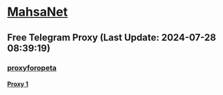 
# [MahsaNet](https://t.me/mahsa_net)
## Free Telegram Proxy (Last Update: 2024-07-28 08:39:19)
### [proxyforopeta](https://t.me/proxyforopeta)
#### [Proxy 1](tg://proxy?server=91.142.79.19&port=44443&secret=eeRighJJvXrFGRMCIMJdCQtY2RueWVrdGFuZXQuY29tZmFyYWthdi5jb212YW4ubmFqdmEuY29tAAAAAAAAAAAAAAAAAAAAAAAAAAAAAAAA)

    